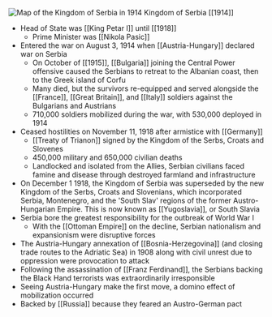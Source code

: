 
![Map of the Kingdom of Serbia in 1914](https://nzhistory.govt.nz/files/styles/fullsize/public/Serbia_1000.jpg?itok=svweVKj5)
Kingdom of Serbia [[1914]]

- Head of State was [[King Petar I]] until [[1918]]
	- Prime Minister was [[Nikola Pasic]]
- Entered the war on August 3, 1914 when [[Austria-Hungary]] declared war on Serbia
	- On October of [[1915]], [[Bulgaria]] joining the Central Power offensive caused the Serbians to retreat to the Albanian coast, then to the Greek island of Corfu
	- Many died, but the survivors re-equipped and served alongside the [[France]], [[Great Britain]], and [[Italy]] soldiers against the Bulgarians and Austrians
	- 710,000 soldiers mobilized during the war, with 530,000 deployed in 1914
- Ceased hostilities on November 11, 1918 after armistice with [[Germany]]
	- [[Treaty of Trianon]] signed by the Kingdom of the Serbs, Croats and Slovenes
	- 450,000 military and 650,000 civilian deaths
	- Landlocked and isolated from the Allies, Serbian civilians faced famine and disease through destroyed farmland and infrastructure
- On December 1 1918, the Kingdom of Serbia was superseded by the new Kingdom of the Serbs, Croats and Slovenians, which incorporated Serbia, Montenegro, and the 'South Slav' regions of the former Austro-Hungarian Empire. This is now known as [[Yugoslavia]], or South Slavia
- Serbia bore the greatest responsibility for the outbreak of World War I
	- With the [[Ottoman Empire]] on the decline, Serbian nationalism and expansionism were disruptive forces
- The Austria-Hungary annexation of [[Bosnia-Herzegovina]] (and closing trade routes to the Adriatic Sea) in 1908 along with civil unrest due to oppression were provocation to attack
- Following the assassination of [[Franz Ferdinand]], the Serbians backing the Black Hand terrorists was extraordinarily irresponsible
- Seeing Austria-Hungary make the first move, a domino effect of mobilization occurred
- Backed by [[Russia]] because they feared an Austro-German pact